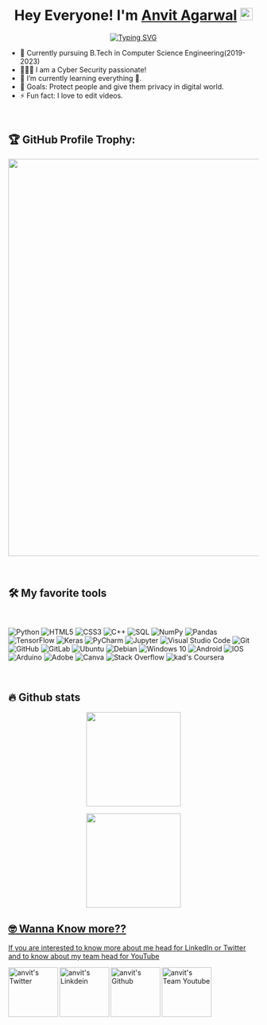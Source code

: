 <div align=center>

# <B>Hey Everyone! I'm [Anvit Agarwal](https://github.com/anvit1618)</B> <img src="https://github.com/himanshusharma89/himanshusharma89/blob/master/Hi.gif" width="25px">

[![Typing SVG](https://readme-typing-svg.herokuapp.com?font=Fira+Code&color=%2329DFAD&duration=4000&center=true&lines=Student;Developer;Video+Editor;Computer+Sassy;Cyber+Security+Passionate)](https://git.io/typing-svg)
</div>

- 👷 Currently pursuing B.Tech in Computer Science Engineering(2019-2023)
- 👨🏻‍💻 I am a Cyber Security passionate!
- 🌱 I’m currently learning everything 😬.
- 🥅 Goals: Protect people and give them privacy in digital world.
- ⚡ Fun fact: I love to edit videos.

<br />

## 🏆 GitHub Profile Trophy:

<p align="center">
<a href="https://github.com/ryo-ma/github-profile-trophy">
  <img width=800 src="https://github-profile-trophy.vercel.app/?username=anvit1618&column=8&theme=onedark&no-frame=true&no-bg=true"/>
</a>
</p>
<br>

## 🛠️ My favorite tools
<br>
<p>
    <img alt="Python" src="https://img.shields.io/badge/python-%2314354C.svg?&style=for-the-badge&logo=python&logoColor=white"/>
    <img alt="HTML5" src="https://img.shields.io/badge/html5-%23E34F26.svg?&style=for-the-badge&logo=html5&logoColor=white"/>
    <img alt="CSS3" src="https://img.shields.io/badge/css3-%231572B6.svg?&style=for-the-badge&logo=css3&logoColor=white"/>
    <img alt="C++" src="https://img.shields.io/badge/c++-%2300599C.svg?&style=for-the-badge&logo=c%2B%2B&ogoColor=white"/>
    <img alt="SQL" src="https://custom-icon-badges.herokuapp.com/badge/SQL-025E8C.svg?style=for-the-badge&logo=database&logoColor=white"></a>
    <img alt="NumPy" src="https://img.shields.io/badge/Numpy-013243.svg?style=for-the-badge&logo=numpy&logoColor=white"></a>
    <img alt="Pandas" src="https://img.shields.io/badge/Pandas-150458.svg?style=for-the-badge&logo=pandas&logoColor=white"></a>
    <img alt="TensorFlow" src="https://img.shields.io/badge/TensorFlow-FF6F00.svg?style=for-the-badge&logo=TensorFlow&logoColor=white"></a>
    <img alt="Keras" src="https://img.shields.io/badge/Keras-D00000.svg?style=for-the-badge&logo=Keras&logoColor=white"></a>
    <img alt="PyCharm" src="https://img.shields.io/badge/PyCharm-000000.svg?&style=for-the-badge&logo=PyCharm&logoColor=white"/>
    <img alt="Jupyter" src="https://img.shields.io/badge/Jupyter-F37626.svg?style=for-the-badge&logo=Jupyter&logoColor=white"></a>
    <img alt="Visual Studio Code" src="https://img.shields.io/badge/VisualStudioCode-0078d7.svg?&style=for-the-badge&logo=visual-studio-code&logoColor=white"/>
    <img alt="Git" src="https://img.shields.io/badge/git-%23F05033.svg?&style=for-the-badge&logo=git&logoColor=white"/> 
    <img alt="GitHub" src="https://img.shields.io/badge/github-%23121011.svg?&style=for-the-badge&logo=github&logoColor=white"/> 
    <img alt="GitLab" src="https://img.shields.io/badge/gitlab-%23181717.svg?&style=for-the-badge&logo=gitlab&logoColor=white"/>
    <img alt="Ubuntu" src="https://img.shields.io/badge/Ubuntu-E95420?style=for-the-badge&logo=ubuntu&logoColor=white" /> 
    <img alt="Debian" src="https://img.shields.io/badge/Debian-D70A53?style=for-the-badge&logo=debian&logoColor=white" /> 
    <img alt="Windows 10" src="https://img.shields.io/badge/Windows-0078D6?style=for-the-badge&logo=windows&logoColor=white" /> 
    <img alt="Android" src="https://img.shields.io/badge/Android-3DDC84?style=for-the-badge&logo=android&logoColor=white" /> 
    <img alt="IOS" src="https://img.shields.io/badge/iOS-000000?style=for-the-badge&logo=ios&logoColor=white">
    <img alt="Arduino" src="https://img.shields.io/badge/-Arduino-00979D?style=for-the-badge&logo=Arduino&logoColor=white"/>
    <img alt="Adobe" src="https://img.shields.io/badge/adobe-%23FF0000.svg?&style=for-the-badge&logo=adobe&logoColor=white"/> 
    <img alt="Canva" src="https://img.shields.io/badge/Canva-%2300C4CC.svg?&style=for-the-badge&logo=Canva&logoColor=white"/> 
   <img alt="Stack Overflow" src="https://img.shields.io/badge/-Stack%20Overflow-FE7A16?style=for-the-badge&logo=stack-overflow&logoColor=white"></a>
   <img alt="kad's Coursera" src="https://img.shields.io/badge/Coursera-0056D2?style=for-the-badge&logo=Coursera&logoColor=white" />

</p>
<br>

## 🔥 Github stats
<p align="center">
  <a href="https://github.com/anvit1618"><span>
    <img height="190em" src="https://github-readme-stats-eight-theta.vercel.app/api/top-langs/?username=anvit1618&hide=html,css,javascript,scss&layout=compact&langs_count=8&theme=nightowl&hide_border=true"/>
    </span></a>
 </p>
<p align="center">
  <a href="https://github.com/anvit1618"><span>
    <img height="190em" src="https://github-readme-stats.vercel.app/api?username=anvit1618&count_private=true&show_icons=true&theme=nightowl&&include_all_commits=true&hide_border=true" />
</p>
   
## 🤓 Wanna Know more??

If you are interested to know more about me head for LinkedIn or Twitter and to know about my team head for YouTube
<br>

<p>
    <a href="https://twitter.com/anvit_agarwal">
        <img align="left" alt="anvit's Twitter" width="100px" src="https://img.shields.io/badge/Twitter-1DA1F2?style=for-the-badge&logo=Twitter&logoColor=white" />
    </a>
    <a href="https://www.linkedin.com/in/anvit-agarwal-66b4a11b6/">
        <img align="left" alt="anvit's Linkdein" width="100px" src="https://img.shields.io/badge/Linkedin-0A66C2?style=for-the-badge&logo=Linkedin&logoColor=white" />
    </a>
    <a href="https://github.com/anvit1618">
        <img align="left" alt="anvit's Github" width="100px" src="https://img.shields.io/badge/Github-181717?style=for-the-badge&logo=Github&logoColor=white" />
    </a>
    <a href="https://www.youtube.com/channel/UCtod0cyzPDfuv5WIpytDDNw">
        <img align="left" alt="anvit's Team Youtube" width="100px" src="https://img.shields.io/badge/YouTube-FF0000?style=for-the-badge&logo=YouTube&logoColor=white" />
    </a>
</p>
